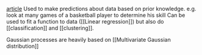 [article](https://thegradient.pub/gaussian-process-not-quite-for-dummies/)
Used to make predictions about data based on prior knowledge. e.g. look at many games of a basketball player to determine his skill
Can be used to fit a function to data ([[Linear regression]]) but also do [[classification]] and [[clustering]].

Gaussian processes are heavily based on [[Multivariate Gaussian distribution]]
